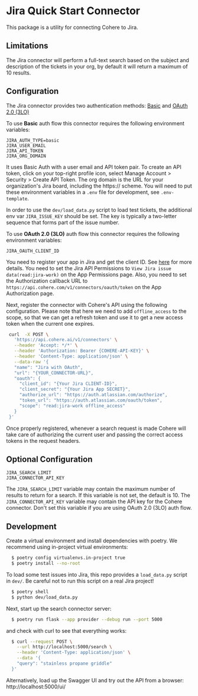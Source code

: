 # Jira Quick Start Connector

This package is a utility for connecting Cohere to Jira.

## Limitations

The Jira connector will perform a full-text search based on the subject and description of the tickets in your org, by default it will return a maximum of 10 results.

## Configuration

The Jira connector provides two authentication
methods: [Basic](https://developer.atlassian.com/cloud/jira/platform/basic-auth-for-rest-apis/)
and [OAuth 2.0 (3LO)](https://developer.atlassian.com/cloud/jira/platform/oauth-2-3lo-apps/)

To use <b>Basic</b> auth flow this connector requires the following environment variables:

```
JIRA_AUTH_TYPE=basic
JIRA_USER_EMAIL
JIRA_API_TOKEN
JIRA_ORG_DOMAIN
```

It uses Basic Auth with a user email and API token pair. To create an API token, click on your top-right profile icon, select Manage Account > Security > Create API Token. 
The org domain is the URL for your organization's Jira board, including the https:// scheme. 
You will need to put these environment variables in a `.env` file for development, see `.env-template`.

In order to use the `dev/load_data.py` script to load test tickets, the additional env var `JIRA_ISSUE_KEY` should be set. The key is typically a two-letter sequence that forms part of the issue number.

To use <b>OAuth 2.0 (3LO)</b> auth flow this connector requires the following environment variables:
```
JIRA_OAUTH_CLIENT_ID
```
You need to register your app in Jira and get the client ID. See [here](https://developer.atlassian.com/cloud/jira/platform/oauth-2-3lo-apps/) for more details.
You need to set the Jira API Permissions to `View Jira issue data(read:jira-work)` on the App Permissions page. 
Also, you need to set the Authorization callback URL to `https://api.cohere.com/v1/connectors/oauth/token` on the App Authorization page.

Next, register the connector with Cohere's API using the following configuration.
Please note that here we need to add `offline_access` to the scope, 
so that we can get a refresh token and use it to get a new access token when the current one expires.

```bash
 curl  -X POST \
   'https://api.cohere.ai/v1/connectors' \
   --header 'Accept: */*' \
   --header 'Authorization: Bearer {COHERE-API-KEY}' \
   --header 'Content-Type: application/json' \
   --data-raw '{
   "name": "Jira with OAuth",
   "url": "{YOUR_CONNECTOR-URL}",
   "oauth": {
     "client_id": "{Your Jira CLIENT-ID}",
     "client_secret": "{Your Jira App SECRET}",
     "authorize_url": "https://auth.atlassian.com/authorize",
     "token_url": "https://auth.atlassian.com/oauth/token",
     "scope": "read:jira-work offline_access"
   }
 }'
```

Once properly registered, whenever a search request is made Cohere will take care of authorizing the current user and passing the correct access tokens in the request headers.



## Optional Configuration

```
JIRA_SEARCH_LIMIT
JIRA_CONNECTOR_API_KEY
```

The `JIRA_SEARCH_LIMIT` variable may contain the maximum number of results to return for a search. If this variable is not set, the default is 10.
The `JIRA_CONNECTOR_API_KEY` variable may contain the API key for the Cohere connector. Don't set this variable if you are using OAuth 2.0 (3LO) auth flow.


## Development

Create a virtual environment and install dependencies with poetry. We recommend using in-project virtual environments:

```bash
  $ poetry config virtualenvs.in-project true
  $ poetry install --no-root
```

To load some test issues into Jira, this repo provides a `load_data.py` script in `dev/`. Be careful not to run this script on a real Jira project!

```bash
  $ poetry shell
  $ python dev/load_data.py
```

Next, start up the search connector server:

```bash
  $ poetry run flask --app provider --debug run --port 5000
```

and check with curl to see that everything works:

```bash
  $ curl --request POST \
    --url http://localhost:5000/search \
    --header 'Content-Type: application/json' \
    --data '{
    "query": "stainless propane griddle"
  }'
```

Alternatively, load up the Swagger UI and try out the API from a browser: http://localhost:5000/ui/

